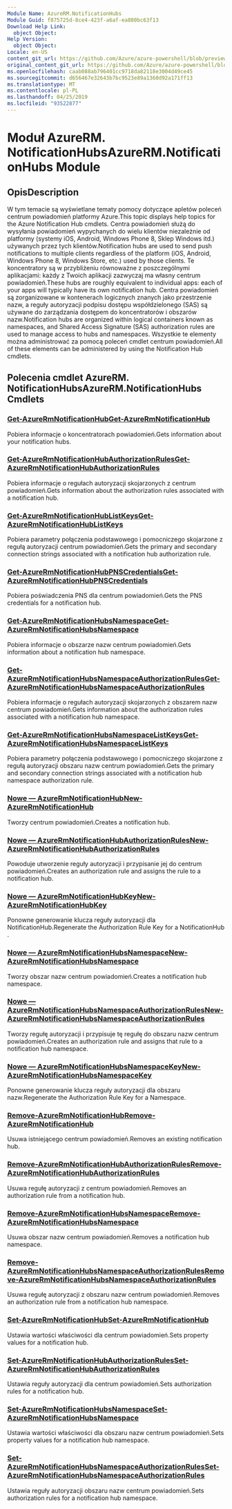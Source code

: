 ```yaml
---
Module Name: AzureRM.NotificationHubs
Module Guid: f875725d-8ce4-423f-a6af-ea880bc63f13
Download Help Link:
  object Object: 
Help Version:
  object Object: 
Locale: en-US
content_git_url: https://github.com/Azure/azure-powershell/blob/preview/src/ResourceManager/NotificationHubs/Commands.NotificationHubs/help/AzureRM.NotificationHubs.md
original_content_git_url: https://github.com/Azure/azure-powershell/blob/preview/src/ResourceManager/NotificationHubs/Commands.NotificationHubs/help/AzureRM.NotificationHubs.md
ms.openlocfilehash: caab088ab796401cc9718da82118e3004d49ce45
ms.sourcegitcommit: d656467e32643b7bc9523e89a1360d92a171ff13
ms.translationtype: MT
ms.contentlocale: pl-PL
ms.lasthandoff: 04/25/2019
ms.locfileid: "93522877"
---
```

# <span data-ttu-id="280db-101">Moduł AzureRM. NotificationHubs</span><span class="sxs-lookup"><span data-stu-id="280db-101">AzureRM.NotificationHubs Module</span></span>
## <span data-ttu-id="280db-102">Opis</span><span class="sxs-lookup"><span data-stu-id="280db-102">Description</span></span>
<span data-ttu-id="280db-103">W tym temacie są wyświetlane tematy pomocy dotyczące apletów poleceń centrum powiadomień platformy Azure.</span><span class="sxs-lookup"><span data-stu-id="280db-103">This topic displays help topics for the Azure Notification Hub cmdlets.</span></span> <span data-ttu-id="280db-104">Centra powiadomień służą do wysyłania powiadomień wypychanych do wielu klientów niezależnie od platformy (systemy iOS, Android, Windows Phone 8, Sklep Windows itd.) używanych przez tych klientów.</span><span class="sxs-lookup"><span data-stu-id="280db-104">Notification hubs are used to send push notifications to multiple clients regardless of the platform (iOS, Android, Windows Phone 8, Windows Store, etc.) used by those clients.</span></span> <span data-ttu-id="280db-105">Te koncentratory są w przybliżeniu równoważne z poszczególnymi aplikacjami: każdy z Twoich aplikacji zazwyczaj ma własny centrum powiadomień.</span><span class="sxs-lookup"><span data-stu-id="280db-105">These hubs are roughly equivalent to individual apps: each of your apps will typically have its own notification hub.</span></span> <span data-ttu-id="280db-106">Centra powiadomień są zorganizowane w kontenerach logicznych znanych jako przestrzenie nazw, a reguły autoryzacji podpisu dostępu współdzielonego (SAS) są używane do zarządzania dostępem do koncentratorów i obszarów nazw.</span><span class="sxs-lookup"><span data-stu-id="280db-106">Notification hubs are organized within logical containers known as namespaces, and Shared Access Signature (SAS) authorization rules are used to manage access to hubs and namespaces.</span></span> <span data-ttu-id="280db-107">Wszystkie te elementy można administrować za pomocą poleceń cmdlet centrum powiadomień.</span><span class="sxs-lookup"><span data-stu-id="280db-107">All of these elements can be administered by using the Notification Hub cmdlets.</span></span>

## <span data-ttu-id="280db-108">Polecenia cmdlet AzureRM. NotificationHubs</span><span class="sxs-lookup"><span data-stu-id="280db-108">AzureRM.NotificationHubs Cmdlets</span></span>
### [<span data-ttu-id="280db-109">Get-AzureRmNotificationHub</span><span class="sxs-lookup"><span data-stu-id="280db-109">Get-AzureRmNotificationHub</span></span>](Get-AzureRmNotificationHub.md)
<span data-ttu-id="280db-110">Pobiera informacje o koncentratorach powiadomień.</span><span class="sxs-lookup"><span data-stu-id="280db-110">Gets information about your notification hubs.</span></span>

### [<span data-ttu-id="280db-111">Get-AzureRmNotificationHubAuthorizationRules</span><span class="sxs-lookup"><span data-stu-id="280db-111">Get-AzureRmNotificationHubAuthorizationRules</span></span>](Get-AzureRmNotificationHubAuthorizationRules.md)
<span data-ttu-id="280db-112">Pobiera informacje o regułach autoryzacji skojarzonych z centrum powiadomień.</span><span class="sxs-lookup"><span data-stu-id="280db-112">Gets information about the authorization rules associated with a notification hub.</span></span>

### [<span data-ttu-id="280db-113">Get-AzureRmNotificationHubListKeys</span><span class="sxs-lookup"><span data-stu-id="280db-113">Get-AzureRmNotificationHubListKeys</span></span>](Get-AzureRmNotificationHubListKeys.md)
<span data-ttu-id="280db-114">Pobiera parametry połączenia podstawowego i pomocniczego skojarzone z regułą autoryzacji centrum powiadomień.</span><span class="sxs-lookup"><span data-stu-id="280db-114">Gets the primary and secondary connection strings associated with a notification hub authorization rule.</span></span>

### [<span data-ttu-id="280db-115">Get-AzureRmNotificationHubPNSCredentials</span><span class="sxs-lookup"><span data-stu-id="280db-115">Get-AzureRmNotificationHubPNSCredentials</span></span>](Get-AzureRmNotificationHubPNSCredentials.md)
<span data-ttu-id="280db-116">Pobiera poświadczenia PNS dla centrum powiadomień.</span><span class="sxs-lookup"><span data-stu-id="280db-116">Gets the PNS credentials for a notification hub.</span></span>

### [<span data-ttu-id="280db-117">Get-AzureRmNotificationHubsNamespace</span><span class="sxs-lookup"><span data-stu-id="280db-117">Get-AzureRmNotificationHubsNamespace</span></span>](Get-AzureRmNotificationHubsNamespace.md)
<span data-ttu-id="280db-118">Pobiera informacje o obszarze nazw centrum powiadomień.</span><span class="sxs-lookup"><span data-stu-id="280db-118">Gets information about a notification hub namespace.</span></span>

### [<span data-ttu-id="280db-119">Get-AzureRmNotificationHubsNamespaceAuthorizationRules</span><span class="sxs-lookup"><span data-stu-id="280db-119">Get-AzureRmNotificationHubsNamespaceAuthorizationRules</span></span>](Get-AzureRmNotificationHubsNamespaceAuthorizationRules.md)
<span data-ttu-id="280db-120">Pobiera informacje o regułach autoryzacji skojarzonych z obszarem nazw centrum powiadomień.</span><span class="sxs-lookup"><span data-stu-id="280db-120">Gets information about the authorization rules associated with a notification hub namespace.</span></span>

### [<span data-ttu-id="280db-121">Get-AzureRmNotificationHubsNamespaceListKeys</span><span class="sxs-lookup"><span data-stu-id="280db-121">Get-AzureRmNotificationHubsNamespaceListKeys</span></span>](Get-AzureRmNotificationHubsNamespaceListKeys.md)
<span data-ttu-id="280db-122">Pobiera parametry połączenia podstawowego i pomocniczego skojarzone z regułą autoryzacji obszaru nazw centrum powiadomień.</span><span class="sxs-lookup"><span data-stu-id="280db-122">Gets the primary and secondary connection strings associated with a notification hub namespace authorization rule.</span></span>

### [<span data-ttu-id="280db-123">Nowe — AzureRmNotificationHub</span><span class="sxs-lookup"><span data-stu-id="280db-123">New-AzureRmNotificationHub</span></span>](New-AzureRmNotificationHub.md)
<span data-ttu-id="280db-124">Tworzy centrum powiadomień.</span><span class="sxs-lookup"><span data-stu-id="280db-124">Creates a notification hub.</span></span>

### [<span data-ttu-id="280db-125">Nowe — AzureRmNotificationHubAuthorizationRules</span><span class="sxs-lookup"><span data-stu-id="280db-125">New-AzureRmNotificationHubAuthorizationRules</span></span>](New-AzureRmNotificationHubAuthorizationRules.md)
<span data-ttu-id="280db-126">Powoduje utworzenie reguły autoryzacji i przypisanie jej do centrum powiadomień.</span><span class="sxs-lookup"><span data-stu-id="280db-126">Creates an authorization rule and assigns the rule to a notification hub.</span></span>

### [<span data-ttu-id="280db-127">Nowe — AzureRmNotificationHubKey</span><span class="sxs-lookup"><span data-stu-id="280db-127">New-AzureRmNotificationHubKey</span></span>](New-AzureRmNotificationHubKey.md)
<span data-ttu-id="280db-128">Ponowne generowanie klucza reguły autoryzacji dla NotificationHub.</span><span class="sxs-lookup"><span data-stu-id="280db-128">Regenerate the Authorization Rule Key for a NotificationHub .</span></span>

### [<span data-ttu-id="280db-129">Nowe — AzureRmNotificationHubsNamespace</span><span class="sxs-lookup"><span data-stu-id="280db-129">New-AzureRmNotificationHubsNamespace</span></span>](New-AzureRmNotificationHubsNamespace.md)
<span data-ttu-id="280db-130">Tworzy obszar nazw centrum powiadomień.</span><span class="sxs-lookup"><span data-stu-id="280db-130">Creates a notification hub namespace.</span></span>

### [<span data-ttu-id="280db-131">Nowe — AzureRmNotificationHubsNamespaceAuthorizationRules</span><span class="sxs-lookup"><span data-stu-id="280db-131">New-AzureRmNotificationHubsNamespaceAuthorizationRules</span></span>](New-AzureRmNotificationHubsNamespaceAuthorizationRules.md)
<span data-ttu-id="280db-132">Tworzy regułę autoryzacji i przypisuje tę regułę do obszaru nazw centrum powiadomień.</span><span class="sxs-lookup"><span data-stu-id="280db-132">Creates an authorization rule and assigns that rule to a notification hub namespace.</span></span>

### [<span data-ttu-id="280db-133">Nowe — AzureRmNotificationHubsNamespaceKey</span><span class="sxs-lookup"><span data-stu-id="280db-133">New-AzureRmNotificationHubsNamespaceKey</span></span>](New-AzureRmNotificationHubsNamespaceKey.md)
<span data-ttu-id="280db-134">Ponowne generowanie klucza reguły autoryzacji dla obszaru nazw.</span><span class="sxs-lookup"><span data-stu-id="280db-134">Regenerate the Authorization Rule Key for a Namespace.</span></span>

### [<span data-ttu-id="280db-135">Remove-AzureRmNotificationHub</span><span class="sxs-lookup"><span data-stu-id="280db-135">Remove-AzureRmNotificationHub</span></span>](Remove-AzureRmNotificationHub.md)
<span data-ttu-id="280db-136">Usuwa istniejącego centrum powiadomień.</span><span class="sxs-lookup"><span data-stu-id="280db-136">Removes an existing notification hub.</span></span>

### [<span data-ttu-id="280db-137">Remove-AzureRmNotificationHubAuthorizationRules</span><span class="sxs-lookup"><span data-stu-id="280db-137">Remove-AzureRmNotificationHubAuthorizationRules</span></span>](Remove-AzureRmNotificationHubAuthorizationRules.md)
<span data-ttu-id="280db-138">Usuwa regułę autoryzacji z centrum powiadomień.</span><span class="sxs-lookup"><span data-stu-id="280db-138">Removes an authorization rule from a notification hub.</span></span>

### [<span data-ttu-id="280db-139">Remove-AzureRmNotificationHubsNamespace</span><span class="sxs-lookup"><span data-stu-id="280db-139">Remove-AzureRmNotificationHubsNamespace</span></span>](Remove-AzureRmNotificationHubsNamespace.md)
<span data-ttu-id="280db-140">Usuwa obszar nazw centrum powiadomień.</span><span class="sxs-lookup"><span data-stu-id="280db-140">Removes a notification hub namespace.</span></span>

### [<span data-ttu-id="280db-141">Remove-AzureRmNotificationHubsNamespaceAuthorizationRules</span><span class="sxs-lookup"><span data-stu-id="280db-141">Remove-AzureRmNotificationHubsNamespaceAuthorizationRules</span></span>](Remove-AzureRmNotificationHubsNamespaceAuthorizationRules.md)
<span data-ttu-id="280db-142">Usuwa regułę autoryzacji z obszaru nazw centrum powiadomień.</span><span class="sxs-lookup"><span data-stu-id="280db-142">Removes an authorization rule from a notification hub namespace.</span></span>

### [<span data-ttu-id="280db-143">Set-AzureRmNotificationHub</span><span class="sxs-lookup"><span data-stu-id="280db-143">Set-AzureRmNotificationHub</span></span>](Set-AzureRmNotificationHub.md)
<span data-ttu-id="280db-144">Ustawia wartości właściwości dla centrum powiadomień.</span><span class="sxs-lookup"><span data-stu-id="280db-144">Sets property values for a notification hub.</span></span>

### [<span data-ttu-id="280db-145">Set-AzureRmNotificationHubAuthorizationRules</span><span class="sxs-lookup"><span data-stu-id="280db-145">Set-AzureRmNotificationHubAuthorizationRules</span></span>](Set-AzureRmNotificationHubAuthorizationRules.md)
<span data-ttu-id="280db-146">Ustawia reguły autoryzacji dla centrum powiadomień.</span><span class="sxs-lookup"><span data-stu-id="280db-146">Sets authorization rules for a notification hub.</span></span>

### [<span data-ttu-id="280db-147">Set-AzureRmNotificationHubsNamespace</span><span class="sxs-lookup"><span data-stu-id="280db-147">Set-AzureRmNotificationHubsNamespace</span></span>](Set-AzureRmNotificationHubsNamespace.md)
<span data-ttu-id="280db-148">Ustawia wartości właściwości dla obszaru nazw centrum powiadomień.</span><span class="sxs-lookup"><span data-stu-id="280db-148">Sets property values for a notification hub namespace.</span></span>

### [<span data-ttu-id="280db-149">Set-AzureRmNotificationHubsNamespaceAuthorizationRules</span><span class="sxs-lookup"><span data-stu-id="280db-149">Set-AzureRmNotificationHubsNamespaceAuthorizationRules</span></span>](Set-AzureRmNotificationHubsNamespaceAuthorizationRules.md)
<span data-ttu-id="280db-150">Ustawia reguły autoryzacji obszaru nazw centrum powiadomień.</span><span class="sxs-lookup"><span data-stu-id="280db-150">Sets authorization rules for a notification hub namespace.</span></span>

